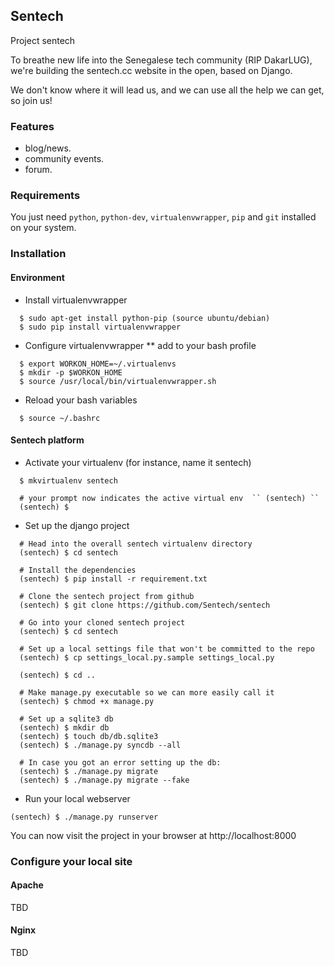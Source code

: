 ## Sentech

Project sentech

To breathe new life into the Senegalese tech community (RIP DakarLUG),
we're building the sentech.cc website in the open, based on Django.

We don't know where it will lead us, and we can use all the help we can get,
so join us!

### Features

  * blog/news.
  * community events.
  * forum.


### Requirements

You just need ``python``, ``python-dev``, ``virtualenvwrapper``, ``pip``  and ``git`` installed on your system.


### Installation

#### Environment

 * Install virtualenvwrapper

  ``` 
    $ sudo apt-get install python-pip (source ubuntu/debian)
    $ sudo pip install virtualenvwrapper
  ```

 * Configure virtualenvwrapper
 ** add to your bash profile

  ```
    $ export WORKON_HOME=~/.virtualenvs
    $ mkdir -p $WORKON_HOME
    $ source /usr/local/bin/virtualenvwrapper.sh

  ```

 * Reload your bash variables

  ```
    $ source ~/.bashrc
  ```


#### Sentech platform

  * Activate your virtualenv (for instance, name it sentech)

  ```
    $ mkvirtualenv sentech
    
    # your prompt now indicates the active virtual env  `` (sentech) ``
    (sentech) $ 
  ```

  * Set up the django project

  ```
    # Head into the overall sentech virtualenv directory
    (sentech) $ cd sentech
    
    # Install the dependencies
    (sentech) $ pip install -r requirement.txt
    
    # Clone the sentech project from github
    (sentech) $ git clone https://github.com/Sentech/sentech
    
    # Go into your cloned sentech project
    (sentech) $ cd sentech
    
    # Set up a local settings file that won't be committed to the repo
    (sentech) $ cp settings_local.py.sample settings_local.py

    (sentech) $ cd ..
    
    # Make manage.py executable so we can more easily call it
    (sentech) $ chmod +x manage.py
    
    # Set up a sqlite3 db
    (sentech) $ mkdir db
    (sentech) $ touch db/db.sqlite3
    (sentech) $ ./manage.py syncdb --all

    # In case you got an error setting up the db:
    (sentech) $ ./manage.py migrate
    (sentech) $ ./manage.py migrate --fake
  ```

  * Run your local webserver
  ```
  (sentech) $ ./manage.py runserver
  ```

You can now visit the project in your browser at http://localhost:8000

### Configure your local site


#### Apache

TBD


#### Nginx

TBD

